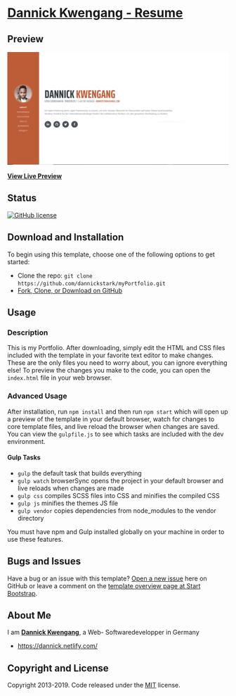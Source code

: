 # [Dannick Kwengang - Resume](https://www.f6s.com/dannickstark)

## Preview

[![Resume Preview](./img/exemple.png)](hhttps://dannick.netlify.com/)

**[View Live Preview](https://dannick.netlify.com/)**

## Status

[![GitHub license](https://img.shields.io/badge/license-MIT-blue.svg)](https://raw.githubusercontent.com/BlackrockDigital/startbootstrap-resume/master/LICENSE)

## Download and Installation

To begin using this template, choose one of the following options to get started:
* Clone the repo: `git clone https://github.com/dannickstark/myPortfolio.git`
* [Fork, Clone, or Download on GitHub](https://github.com/dannickstark/myPortfolio)

## Usage

### Description

This is my Portfolio. After downloading, simply edit the HTML and CSS files included with the template in your favorite text editor to make changes. These are the only files you need to worry about, you can ignore everything else! To preview the changes you make to the code, you can open the `index.html` file in your web browser.

### Advanced Usage

After installation, run `npm install` and then run `npm start` which will open up a preview of the template in your default browser, watch for changes to core template files, and live reload the browser when changes are saved. You can view the `gulpfile.js` to see which tasks are included with the dev environment.

#### Gulp Tasks

- `gulp` the default task that builds everything
- `gulp watch` browserSync opens the project in your default browser and live reloads when changes are made
- `gulp css` compiles SCSS files into CSS and minifies the compiled CSS
- `gulp js` minifies the themes JS file
- `gulp vendor` copies dependencies from node_modules to the vendor directory

You must have npm and Gulp installed globally on your machine in order to use these features.

## Bugs and Issues

Have a bug or an issue with this template? [Open a new issue](https://github.com/BlackrockDigital/startbootstrap-resume/issues) here on GitHub or leave a comment on the [template overview page at Start Bootstrap](http://startbootstrap.com/template-overviews/resume/).

## About Me

I am **[Dannick Kwengang](https://dannick.netlify.com/)**, a Web- Softwaredevelopper in Germany

* https://dannick.netlify.com/


## Copyright and License

Copyright 2013-2019. Code released under the [MIT](https://github.com/BlackrockDigital/startbootstrap-resume/blob/gh-pages/LICENSE) license.
